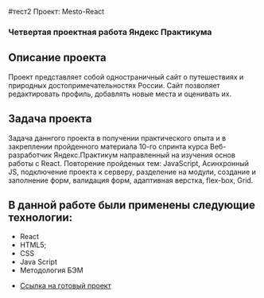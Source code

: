 #тест2 Проект: Mesto-React

### Четвертая проектная работа Яндекс Практикума

## Описание проекта
Проект представляет собой одностраничный сайт о путешествиях и природных достопримечательностях России.
Сайт позволяет редактировать профиль, добавлять новые места и оценивать их.

## Задача проекта
Задача даннгого проекта в получении практического опыта и в закреплении пройденного материала 10-го спринта курса Веб-разработчик Яндекс.Практикум 
направленный на изучения основ работы с React. Повторение пройденых тем: JavaScript, Асинхронный JS, подключение проекта к серверу, 
разделение на модули, создание и заполнение форм, валидация форм, адаптивная верстка, flex-box, Grid. 


## В данной работе были применены следующие технологии:
- React
- HTML5;
- CSS
- Java Script
- Методология БЭМ


* [Ссылка на готовый проект](https://egor-masyukov.github.io/mesto-react/)


